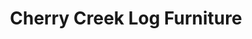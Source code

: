 ---
title: "Cherry Creek Log Furniture"
url: /denver/cherry-creek-log-furniture/
shop: furniture
---